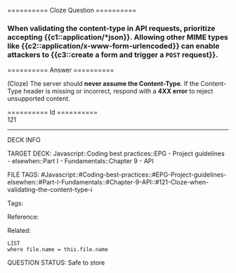 ========== Cloze Question ==========

###  When validating the content-type in API requests, prioritize accepting {{c1::application/\*json}}. Allowing other MIME types like {{c2::application/x-www-form-urlencoded}} can enable attackers to {{c3::create a form and trigger a `POST` request}}.  

========== Answer ==========  

(Cloze) The server should **never assume the Content-Type**. If the Content-Type header is missing or incorrect, respond with a **4XX error** to reject unsupported content.

========== Id ==========  
121

---

DECK INFO

TARGET DECK: Javascript::Coding best practices::EPG - Project guidelines - elsewhen::Part I - Fundamentals::Chapter 9 - API

FILE TAGS: #Javascript::#Coding-best-practices::#EPG-Project-guidelines-elsewhen::#Part-I-Fundamentals::#Chapter-9-API::#121-Cloze-when-validating-the-content-type-i

Tags:

Reference:

Related:

```dataview
LIST
where file.name = this.file.name
```

QUESTION STATUS: Safe to store
